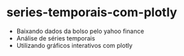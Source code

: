 # series-temporais-com-plotly

- Baixando dados da bolso pelo yahoo finance
- Análise de séries temporais
- Utilizando gráficos interativos com plotly
